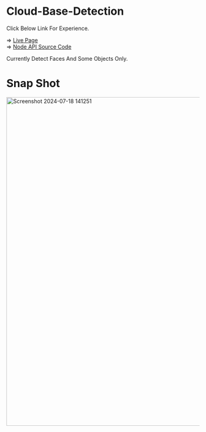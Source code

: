 # Cloud-Base-Detection

Click Below Link For Experience.

=>  <a href="https://raj5222.github.io/Cloud-Base-Detection/">Live Page</a><br>
=>  <a href="https://github.com/Raj5222/Node-Api">Node API Source Code</a>

Currently Detect Faces And Some Objects Only.

# Snap Shot 

<img width="857" alt="Screenshot 2024-07-18 141251" src="https://github.com/user-attachments/assets/7f937a20-efb6-47b5-a790-904fb777993e">
